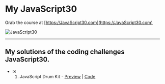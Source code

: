 # My JavaScript30

Grab the course at [https://JavaScript30.com](https://JavaScript30.com)

![JavaScript30](https://javascript30.com/images/JS3-social-share.png)


<hr>

## My solutions of the coding challenges JavaScript30.

* [x] 01. JavaScript Drum Kit - [Preview](https://andresparrago.github.io/my-javascript30/01%20-%20JavaScript%20Drum%20Kit/) | [Code](https://github.com/AndresParraGO/my-javascript30/tree/main/01%20-%20JavaScript%20Drum%20Kit)
